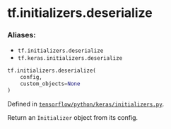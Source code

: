 <div itemscope itemtype="http://developers.google.com/ReferenceObject">
<meta itemprop="name" content="tf.initializers.deserialize" />
<meta itemprop="path" content="Stable" />
</div>

# tf.initializers.deserialize

### Aliases:

* `tf.initializers.deserialize`
* `tf.keras.initializers.deserialize`

``` python
tf.initializers.deserialize(
    config,
    custom_objects=None
)
```



Defined in [`tensorflow/python/keras/initializers.py`](/code/stable/tensorflow/python/keras/initializers.py).

Return an `Initializer` object from its config.